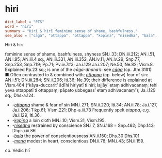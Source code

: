 # hiri

``` toml
dict_label = "PTS"
word = "hiri"
summary = "Hiri & hirī feminine sense of shame, bashfulness,"
see_also = ["cāga", "ottappa", "ottappa", "kopīna", "nisedha", "bala", "mana"]
```

Hiri & hirī

feminine sense of shame, bashfulness, shyness SN.i.33; DN.iii.212; AN.i.51, AN.i.95; AN.iii.4 sq., AN.iii.331, AN.iii.352, AN.iv.11, AN.iv.29; Snp.77, Snp.253, Snp.719; Pp.71; Pv.iv.7#3; Ja.i.129 Ja.i.207; Ne.50, Ne.82; Vism.8. Explained Pp.23 sq.; is one of the *cāga\-dhana’s*: see *[cāga](cāga.md)* (cp. Jtm.31#1)  
■ Often contrasted to & combined with; *[ottappa](ottappa.md)* (cp. below) fear of sin: AN.i.51; DN.iii.284; SN.ii.206; Iti.36; Ne.39; their difference is explained at Vism.464 (“kāya\-duccarit’ ādīhi hiriyatī ti hiri; lajjāy’ etaṃ adhivacanaṃ; tehi yeva ottappatī ti ottappaṃ; pāpato ubbegass’ etaṃ adhivacanaṃ”); Ja.i.129 sq.; Dhs\-a.124.

* *\-[ottappa](ottappa.md)* shame & fear of sin MN.i.271; SN.ii.220; Iti.34; AN.ii.78; Ja.i.127, Ja.i.206; Tikp.61; Vism.221; Dhp\-a.iii.73 Frequently spelt *otappa*, e.g. Ja.i.129; Iti.36.
* *\-[kopīna](kopīna.md)* a loin cloth MN.i.10; Vism.31, Vism.195.
* *\-[nisedha](nisedha.md)* restrained by conscience SN.i.7, SN.i.168 = Snp.462; Dhp.143; Dhp\-a.iii.86
* *\-[bala](bala.md)* the power of conscientiousness AN.ii.150; Dhs.30 Dhs.101.
* *\-[mana](mana.md)* modest in heart, conscientious DN.ii.78; MN.i.43; SN.ii.159.

cp. Vedic hrī

